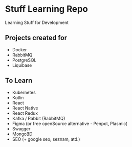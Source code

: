 # Stuff Learning Repo

Learning Stuff for Development

## Projects created for

- Docker
- RabbitMQ
- PostgreSQL
- Liquibase

## To Learn

- Kubernetes
- Kotlin
- React
- React Native
- React Redux
- Kafka / Rabbit (RabbitMQ)
- Figma (or free openSource alternative - Penpot, Plasmic)
- Swagger
- MongoBD
- SEO (+ google seo, seznam, atd.)

